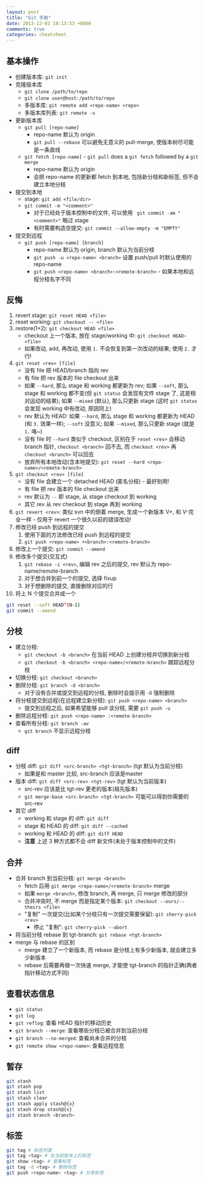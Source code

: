 ```yaml
---
layout: post
title: "Git 手册"
date: 2013-12-03 18:13:53 +0800
comments: true
categories: cheatsheet
---
```

## 基本操作
* 创建版本库: ```git init```
* 克隆版本库
  * ```git clone /path/to/repo```
  * ```git clone user@host:/path/to/repo```
  * 多版本库: ```git remote add <repo-name> <repo>```
  * 多版本库列表: ```git remote -v```
* 更新版本库
  * ```git pull [repo-name]```
    * repo-name 默认为 origin
    * ```git pull --rebase``` 可以避免无意义的 pull-merge, 使版本树尽可能是一条直线
  * ```git fetch [repo-name]``` - ```git pull``` does a ```git fetch``` followed by a ```git merge```
    * repo-name 默认为 origin
    * 会把 repo-name 的更新都 fetch 到本地, 包括新分枝和新标签, 但不会建立本地分枝
* 提交到本地
  * stage: ```git add <file/dir>```
  * ```git commit -m "<comment>"```
    * 对于已经处于版本控制中的文件, 可以使用 ``` git commit -am "<comment>"``` 略过 stage
    * 有时需要构造空提交: ```git commit --allow-empty -m "EMPTY"```
* 提交到远程
  * ```git push [repo-name] [branch] ```
    * repo-name 默认为 origin, branch 默认为当前分枝
    * ```git push -u <repo-name> <branch>``` 设置 push/pull 时默认使用的 repo-name
    * ```git push <repo-name> <branch>:<remote-branch>``` - 如果本地和远程分枝名字不同
<!-- more -->

## 反悔
1. revert stage: ```git reset HEAD <file>```
2. reset working: ```git checkout -- <file>```
3. restore(1+2): ```git checkout HEAD <file>```
   * checkout 上一个版本, 放在 stage/working 中: ```git checkout HEAD~ <file>```
   * 如果改动, add, 再改动, 使用 ```1.``` 不会恢复到第一次改动的结果; 使用 ```2.``` 才行!
4. ```git reset <rev> [file]```
   * 没有 file 把 HEAD/branch 指向 rev
   * 有 file 把 rev 版本的 file checkout 出来
   * 如果 ```--hard```, 那么 stage 和 working 都更新为 rev; 如果 ```--soft```, 那么 stage 和 working 都不变(但 ```git status``` 会发现有文件 stage 了, 这是相对运动的结果); 如果 ```--mixed``` (默认), 那么只更新 stage (这时 ```git status``` 会发现 working 中有改动, 原因同上)
   * rev 默认为 HEAD: 如果 ```--hard```, 那么 stage 和 working 都更新为 HEAD (和 ```3.``` 效果一样); ```--soft``` 没意义; 如果 ```--mixed```, 那么只更新 stage (就是 ```1.``` 咯~)
   * 没有 file 时 ```--hard``` 类似于 checkout, 区别在于 ```reset <rev>``` 会移动 branch 指针, ```checkout <branch>``` 回不去, 而 ```checkout <rev>``` 再 ```checkout <branch>``` 可以回去
   * 放弃所有本地改动(含本地提交): ```git reset --hard <repo-name>/<remote-branch>```
5. ```git checkout <rev> [file]```
   * 没有 file 会建立一个 detached HEAD (匿名分枝) - 最好别用!
   * 有 file 把 rev 版本的 file checkout 出来
   * rev 默认为 ```--``` 即 stage, 从 stage checkout 到 working
   * 其它 rev 从 rev checkout 到 stage 再到 working
6. ```git revert <rev>```: 类似 svn 中的倒着 merge, 生成一个新版本 V+, 和 V-完全一样 - 仅用于 revert 一个很久以前的错误改动!
1. 修改已经 push 到远程的提交
   1. 使用下面的方法修改已经 push 到远程的提交
   1. ```git push <repo-name> +<branch>:<remote-branch>```
8. 修改上一个提交: ```git commit --amend```
9. 修改多个提交(交互式)
   1. ```git rebase -i <rev>```, 编辑 rev 之后的提交, rev 默认为 repo-name/remote-branch
   1. 对于想合并到前一个的提交, 选择 fixup
   1. 对于想删除的提交, 直接删除对应的行
10. 将上 N 个提交合并成一个
``` sh
git reset --soft HEAD^(N-1)
git commit --amend
```

## 分枝
* 建立分枝:
  * ```git checkout -b <branch>``` 在当前 HEAD 上创建分枝并切换到新分枝
  * ```git checkout -b <branch> <repo-name>/<remote-branch>``` 跟踪远程分枝
* 切换分枝: ```git checkout <branch>```
* 删除分枝: ```git branch -d <branch>```
  * 对于没有合并或提交到远程的分枝, 删除时会提示用 ```-D``` 强制删除
* 将分枝提交到远程(在远程建立新分枝): ```git push <repo-name> <branch>```
  * 提交到远程之后, 如果希望能够 pull 该分枝, 需要 ```git push -u```
* 删除远程分枝: ```git push <repo-name> :<remote-branch>```
* 查看所有分枝: ```git branch -av```
  * ```git branch``` 不显示远程分枝

## diff
* 分枝 diff: ```git diff <src-branch> <tgt-branch>``` (tgt 默认为当前分枝)
  * 如果是和 master 比较, src-branch 应该是master
* 版本 diff: ```git diff <src-rev> <tgt-rev>``` (tgt 默认为当前版本)
  * src-rev 应该是比 tgt-rev 更老的版本(祖先版本)
  * ```git merge-base <src-branch> <tgt-branch>``` 可能可以得到你需要的 src-rev
* 其它 diff
  * working 和 stage 的 diff: ```git diff```
  * stage 和 HEAD 的 diff: ```git diff --cached```
  * working 和 HEAD 的 diff: ```git diff HEAD```
  * **注意** 上述 3 种方式都不会 diff 新文件(未处于版本控制中的文件)

## 合并
* 合并 branch 到当前分枝: ```git merge <branch>```
  * fetch 后用 ```git merge <repo-name>/<remote-branch>``` merge
  * 如果 ```merge <branch>```, 修改 branch, 再 merge, 只 merge 修改的部分
  * 合并冲突时, 不 merge 而是指定某个版本: ```git checkout --ours/--theirs <file>```
  * "复制" 一次提交(比如某个分枝只有一次提交需要保留): ```git cherry-pick <rev>```
    * 停止 "复制": ```git cherry-pick --abort```
* 将当前分枝 rebase 到 tgt-branch: ```git rebase <tgt-branch>```
* merge 与 rebase 的区别
  * merge 建立了一个新版本, 而 rebase 是分枝上有多少新版本, 就会建立多少新版本
  * rebase 后需要再做一次快速 merge, 才能使 tgt-branch 的指针正确(两者指针移动方式不同)

## 查看状态信息
* ```git status```
* ```git log```
* ```git reflog```: 查看 HEAD 指针的移动历史
* ```git branch --merge```: 查看哪些分枝已被合并到当前分枝
* ```git branch --no-merged```: 查看尚未合并的分枝
* ```git remote show <repo-name>```: 查看远程信息

## 暂存
``` sh
git stash
git stash pop
git stash list
git stash clear
git stash apply stash@{x}
git stash drop stash@{x}
git stash branch <branch>
```

## 标签
``` sh
git tag # 标签列表
git tag <tag> # 在当前版本上打标签
git show <tag> # 查看标签
git tag -d <tag> # 删除标签
git push <repo-name> <tag> # 分享标签
```

